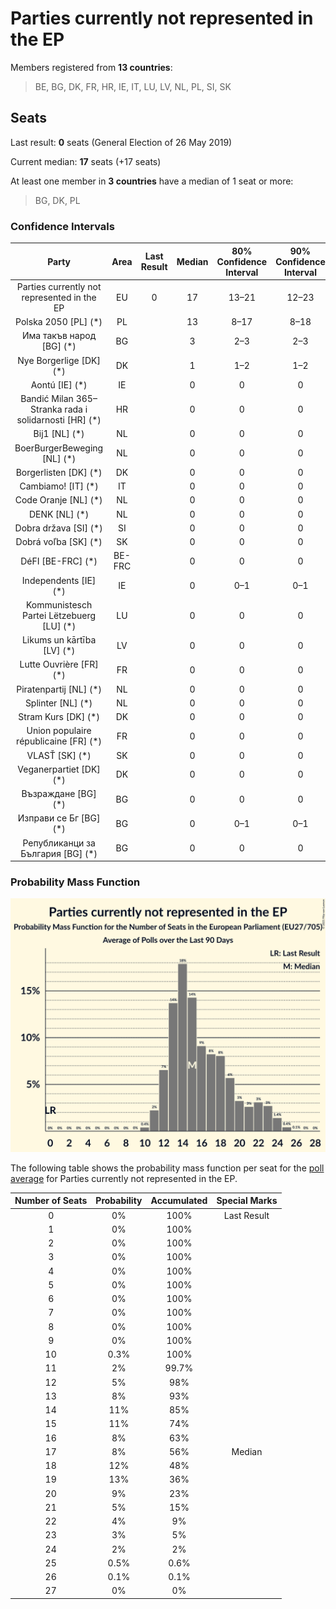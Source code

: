 # Parties currently not represented in the EP

Members registered from **13 countries**:

> BE, BG, DK, FR, HR, IE, IT, LU, LV, NL, PL, SI, SK

## Seats

Last result: **0** seats (General Election of 26 May 2019)

Current median: **17** seats (+17 seats)

At least one member in **3 countries** have a median of 1 seat or more:

> BG, DK, PL

### Confidence Intervals

| Party | Area | Last Result | Median | 80% Confidence Interval | 90% Confidence Interval | 95% Confidence Interval | 99% Confidence Interval |
|:-----:|:----:|:-----------:|:------:|:-----------------------:|:-----------------------:|:-----------------------:|:-----------------------:|
| Parties currently not represented in the EP | EU | 0 | 17 | 13–21 | 12–23 | 12–23 | 11–25 |
| Polska 2050 [PL] (*) | PL | | 13 | 8–17 | 8–18 | 7–18 | 7–19 |
| Има такъв народ [BG] (*) | BG | | 3 | 2–3 | 2–3 | 2–4 | 2–4 |
| Nye Borgerlige [DK] (*) | DK | | 1 | 1–2 | 1–2 | 1–2 | 1–2 |
| Aontú [IE] (*) | IE | | 0 | 0 | 0 | 0 | 0 |
| Bandić Milan 365–Stranka rada i solidarnosti [HR] (*) | HR | | 0 | 0 | 0 | 0 | 0 |
| Bij1 [NL] (*) | NL | | 0 | 0 | 0 | 0 | 0 |
| BoerBurgerBeweging [NL] (*) | NL | | 0 | 0 | 0 | 0 | 0 |
| Borgerlisten [DK] (*) | DK | | 0 | 0 | 0 | 0 | 0 |
| Cambiamo! [IT] (*) | IT | | 0 | 0 | 0 | 0 | 0 |
| Code Oranje [NL] (*) | NL | | 0 | 0 | 0 | 0 | 0 |
| DENK [NL] (*) | NL | | 0 | 0 | 0 | 0 | 0 |
| Dobra država [SI] (*) | SI | | 0 | 0 | 0 | 0 | 0 |
| Dobrá voľba [SK] (*) | SK | | 0 | 0 | 0 | 0 | 0 |
| DéFI [BE-FRC] (*) | BE-FRC | | 0 | 0 | 0 | 0 | 0 |
| Independents [IE] (*) | IE | | 0 | 0–1 | 0–1 | 0–1 | 0–1 |
| Kommunistesch Partei Lëtzebuerg [LU] (*) | LU | | 0 | 0 | 0 | 0 | 0 |
| Likums un kārtība [LV] (*) | LV | | 0 | 0 | 0 | 0 | 0 |
| Lutte Ouvrière [FR] (*) | FR | | 0 | 0 | 0 | 0 | 0 |
| Piratenpartij [NL] (*) | NL | | 0 | 0 | 0 | 0 | 0 |
| Splinter [NL] (*) | NL | | 0 | 0 | 0 | 0 | 0 |
| Stram Kurs [DK] (*) | DK | | 0 | 0 | 0 | 0 | 0 |
| Union populaire républicaine [FR] (*) | FR | | 0 | 0 | 0 | 0 | 0 |
| VLASŤ [SK] (*) | SK | | 0 | 0 | 0 | 0 | 0 |
| Veganerpartiet [DK] (*) | DK | | 0 | 0 | 0 | 0 | 0 |
| Възраждане [BG] (*) | BG | | 0 | 0 | 0 | 0 | 0 |
| Изправи се Бг [BG] (*) | BG | | 0 | 0–1 | 0–1 | 0–1 | 0–2 |
| Републиканци за България [BG] (*) | BG | | 0 | 0 | 0 | 0 | 0 |

### Probability Mass Function

![Graph with seats probability mass function not yet produced](average-2021-03-31-seats-pmf-partiescurrentlynotrepresentedintheep.png "Seats Probability Mass Function")

The following table shows the probability mass function per seat for the [poll average](average-2021-03-31.html) for Parties currently not represented in the EP.

| Number of Seats | Probability | Accumulated | Special Marks |
|:---------------:|:-----------:|:-----------:|:-------------:|
| 0 | 0% | 100% | Last Result |
| 1 | 0% | 100% |  |
| 2 | 0% | 100% |  |
| 3 | 0% | 100% |  |
| 4 | 0% | 100% |  |
| 5 | 0% | 100% |  |
| 6 | 0% | 100% |  |
| 7 | 0% | 100% |  |
| 8 | 0% | 100% |  |
| 9 | 0% | 100% |  |
| 10 | 0.3% | 100% |  |
| 11 | 2% | 99.7% |  |
| 12 | 5% | 98% |  |
| 13 | 8% | 93% |  |
| 14 | 11% | 85% |  |
| 15 | 11% | 74% |  |
| 16 | 8% | 63% |  |
| 17 | 8% | 56% | Median |
| 18 | 12% | 48% |  |
| 19 | 13% | 36% |  |
| 20 | 9% | 23% |  |
| 21 | 5% | 15% |  |
| 22 | 4% | 9% |  |
| 23 | 3% | 5% |  |
| 24 | 2% | 2% |  |
| 25 | 0.5% | 0.6% |  |
| 26 | 0.1% | 0.1% |  |
| 27 | 0% | 0% |  |


